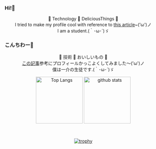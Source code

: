 ### Hi!👋
🥰
Technology
🥰
DeliciousThings
🥰<br>
I tried to make my profile cool with reference to [this article](https://zenn.dev/a_ichi1/articles/0411396e6b887d)~('ω')ノ<br>
I am a student.(｀･ω･´)ゞ<br>
### こんちわー👋
🥰
技術
🥰
おいしいもの
🥰<br>
[この記事](https://zenn.dev/a_ichi1/articles/0411396e6b887d "githubかっこよくするやつ")参考にプロフィールかっこよくしてみました～('ω')ノ<br>
僕は一介の生徒です.(｀･ω･´)ゞ<br>
<!--
**yoshiyuki-140/yoshiyuki-140** is a ✨ _special_ ✨ repository because its `README.md` (this file) appears on your GitHub profile.

Here are some ideas to get you started:

- 🔭 I’m currently working on ...
- 🌱 I’m currently learning ...
- 👯 I’m looking to collaborate on ...
- 🤔 I’m looking for help with ...
- 💬 Ask me about ...
- 📫 How to reach me: ...
- 😄 Pronouns: ...
- ⚡ Fun fact: ...
-->

<!--
<p align="left"> 
-->
<p>
  <img alt="Top Langs" height="150px" src="https://github-readme-stats.vercel.app/api/top-langs/?username=yoshiyuki-140&layout=compact&show_icons=true&theme=dark" />
  <img alt="github stats" height="150px" src="https://github-readme-stats.vercel.app/api?username=yoshiyuki-140&theme=dark&show_icons=ture" />
</p><br>

[![trophy](https://github-profile-trophy.vercel.app/?username=yoshiyuki-140&theme=onedark&column=7)](https://github.com/ryo-ma/github-profile-trophy)

<style>
  p {
    text-align:center;
  }
</style>